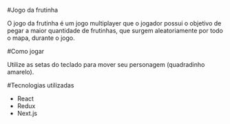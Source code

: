 #Jogo da frutinha

O jogo da frutinha é um jogo multiplayer que o jogador possui o objetivo de pegar a maior quantidade de frutinhas, que surgem aleatoriamente por todo o mapa, durante o jogo.

#Como jogar

Utilize as setas do teclado para mover seu personagem (quadradinho amarelo).

#Tecnologias utilizadas

- React
- Redux
- Next.js

